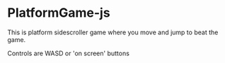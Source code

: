 # PlatformGame-js
This is platform sidescroller game where you move and jump to beat the game.

Controls are WASD or 'on screen' buttons
